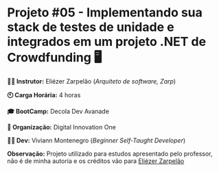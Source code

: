 # Projeto #05 - Implementando sua stack de testes de unidade e integrados em um projeto .NET de Crowdfunding :desktop_computer:



**:man_teacher: Instrutor:** Eliézer Zarpelão (_Arquiteto de software, Zarp_)

**:clock10: Carga Horária:** 4 horas

**:mortar_board: BootCamp:** Decola Dev Avanade

**:school: Organização:** Digital Innovation One

**:woman_student: Dev:** Viviann Montenegro (_Beginner Self-Taught Developer_)

**Observação:** Projeto utilizado para estudos apresentado pelo professor, não é de minha autoria e os créditos vão para [Eliézer Zarpelão](https://github.com/elizarp/dotnet-vaquinha-tests)